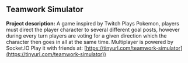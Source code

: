 ## Teamwork Simulator

**Project description:** A game inspired by Twitch Plays Pokemon, players must direct the player character to several different goal posts, however during every turn players are voting for a given direction which the character then goes in all at the same time. Multiplayer is powered by Socket.IO 
Play it with friends at: [https://tinyurl.com/teamwork-simulator](https://tinyurl.com/teamwork-simulator))
